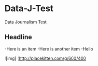 Data-J-Test
===========

Data Journalism Test

## Headline

-Here is an item
-Here is another item
-Hello

![img] (http://placekitten.com/g/600/400
